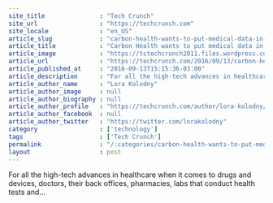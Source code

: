 ```yaml
---
site_title               : "Tech Crunch"
site_url                 : "https://techcrunch.com"
site_locale              : "en_US"
article_slug             : "carbon-health-wants-to-put-medical-data-in-one-place-for-patients-and-their-many-doctors"
article_title            : "Carbon Health wants to put medical data in one place for patients and their many doctors"
article_image            : "https://tctechcrunch2011.files.wordpress.com/2016/09/disrupt_sf16_carbon-2765.jpg?w=764&h=400&crop=1"
article_url              : "https://techcrunch.com/2016/09/13/carbon-health-wants-to-put-medical-data-in-one-place-for-patients-and-their-many-doctors/"
article_published_at     : "2016-09-13T15:15:36-03:00"
article_description      : "For all the high-tech advances in healthcare when it comes to drugs and devices, doctors, their back offices, pharmacies, labs that conduct health tests and..."
article_author_name      : "Lora Kolodny"
article_author_image     : null
article_author_biography : null
article_author_profile   : "https://techcrunch.com/author/lora-kolodny/"
article_author_facebook  : null
article_author_twitter   : "https://twitter.com/lorakolodny"
category                 : ['technology']
tags                     : ['Tech Crunch']
permalink                : "/:categories/carbon-health-wants-to-put-medical-data-in-one-place-for-patients-and-their-many-doctors/"
layout                   : post
---
```


For all the high-tech advances in healthcare when it comes to drugs and devices, doctors, their back offices, pharmacies, labs that conduct health tests and...
